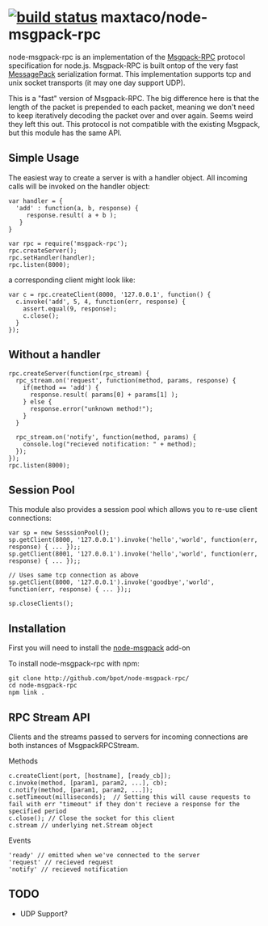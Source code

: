 [![build status](https://secure.travis-ci.org/maxtaco/node-fast-msgpack-rpc.png)](http://travis-ci.org/maxtaco/node-fast-msgpack-rpc)
maxtaco/node-msgpack-rpc
========================

node-msgpack-rpc is an implementation of the [Msgpack-RPC](http://redmine.msgpack.org/projects/msgpack/wiki/RPCDesign) protocol specification for node.js.  Msgpack-RPC is built ontop of the very fast [MessagePack](http://msgpack.org) serialization format. This implementation supports tcp and unix socket transports (it may one day support UDP).

This is a "fast" version of Msgpack-RPC.  The big difference here is that the length of the packet is prepended to each packet,
meaning we don't need to keep iteratively decoding the packet over and over again.  Seems weird they left this out.   This protocol
is not compatible with the existing Msgpack, but this module has the same API.


Simple Usage
------------

The easiest way to create a server is with a handler object.  All incoming calls will be invoked on the handler object:
    
    var handler = {
      'add' : function(a, b, response) {
         response.result( a + b );
       }
    }

    var rpc = require('msgpack-rpc');
    rpc.createServer();
    rpc.setHandler(handler);
    rpc.listen(8000);

a corresponding client might look like:

    var c = rpc.createClient(8000, '127.0.0.1', function() {
      c.invoke('add', 5, 4, function(err, response) {
        assert.equal(9, response);
        c.close();
      }
    });


Without a handler
-----------------

    rpc.createServer(function(rpc_stream) {
      rpc_stream.on('request', function(method, params, response) {
        if(method == 'add') {
          response.result( params[0] + params[1] );
        } else {
          response.error("unknown method!");
        }
      }

      rpc_stream.on('notify', function(method, params) {
        console.log("recieved notification: " + method);
      });
    });
    rpc.listen(8000);

Session Pool
------------

This module also provides a session pool which allows you to re-use client connections:

    var sp = new SesssionPool();
    sp.getClient(8000, '127.0.0.1').invoke('hello','world', function(err, response) { ... });;
    sp.getClient(8001, '127.0.0.1').invoke('hello','world', function(err, response) { ... });;
    
    // Uses same tcp connection as above
    sp.getClient(8000, '127.0.0.1').invoke('goodbye','world', function(err, response) { ... });;

    sp.closeClients();

Installation
------------

First you will need to install the [node-msgpack](http://github.com/pgriess/node-msgpack) add-on

To install node-msgpack-rpc with npm:

    git clone http://github.com/bpot/node-msgpack-rpc/
    cd node-msgpack-rpc
    npm link .


RPC Stream API
--------------

Clients and the streams passed to servers for incoming connections are both instances of MsgpackRPCStream.

Methods

    c.createClient(port, [hostname], [ready_cb]);
    c.invoke(method, [param1, param2, ...], cb);
    c.notify(method, [param1, param2, ...]);
    c.setTimeout(milliseconds);  // Setting this will cause requests to fail with err "timeout" if they don't recieve a response for the specified period
    c.close(); // Close the socket for this client
    c.stream // underlying net.Stream object

Events

    'ready' // emitted when we've connected to the server
    'request' // recieved request
    'notify' // recieved notification


TODO
----
* UDP Support?

